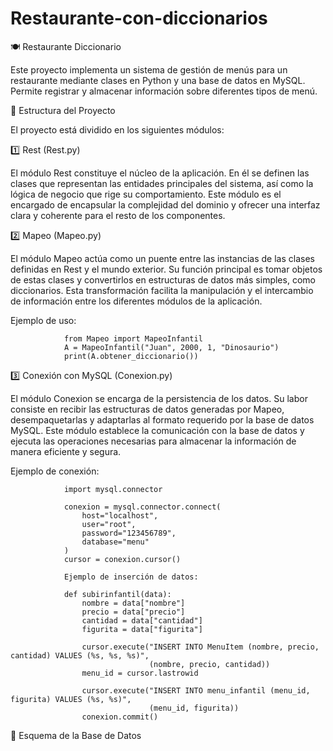 # Restaurante-con-diccionarios
🍽️ Restaurante Diccionario

Este proyecto implementa un sistema de gestión de menús para un restaurante mediante clases en Python y una base de datos en MySQL. Permite registrar y almacenar información sobre diferentes tipos de menú.


📌 Estructura del Proyecto

El proyecto está dividido en los siguientes módulos:

1️⃣ Rest (Rest.py)

El módulo Rest constituye el núcleo de la aplicación. En él se definen las clases que representan las entidades principales del sistema, así como la lógica de negocio que rige su comportamiento. Este módulo es el encargado de encapsular la complejidad del dominio y ofrecer una interfaz clara y coherente para el resto de los componentes.

2️⃣ Mapeo (Mapeo.py)

El módulo Mapeo actúa como un puente entre las instancias de las clases definidas en Rest y el mundo exterior. Su función principal es tomar objetos de estas clases y convertirlos en estructuras de datos más simples, como diccionarios. Esta transformación facilita la manipulación y el intercambio de información entre los diferentes módulos de la aplicación.

Ejemplo de uso:

                from Mapeo import MapeoInfantil
                A = MapeoInfantil("Juan", 2000, 1, "Dinosaurio")
                print(A.obtener_diccionario())

3️⃣ Conexión con MySQL (Conexion.py)

El módulo Conexion se encarga de la persistencia de los datos. Su labor consiste en recibir las estructuras de datos generadas por Mapeo, desempaquetarlas y adaptarlas al formato requerido por la base de datos MySQL. Este módulo establece la comunicación con la base de datos y ejecuta las operaciones necesarias para almacenar la información de manera eficiente y segura.

Ejemplo de conexión:

                import mysql.connector
                
                conexion = mysql.connector.connect(
                    host="localhost",
                    user="root",
                    password="123456789",
                    database="menu"
                )
                cursor = conexion.cursor()
                
                Ejemplo de inserción de datos:
                
                def subirinfantil(data):
                    nombre = data["nombre"]
                    precio = data["precio"]
                    cantidad = data["cantidad"]
                    figurita = data["figurita"]
                
                    cursor.execute("INSERT INTO MenuItem (nombre, precio, cantidad) VALUES (%s, %s, %s)",
                                   (nombre, precio, cantidad))
                    menu_id = cursor.lastrowid  
                
                    cursor.execute("INSERT INTO menu_infantil (menu_id, figurita) VALUES (%s, %s)",
                                   (menu_id, figurita))
                    conexion.commit()

📂 Esquema de la Base de Datos
